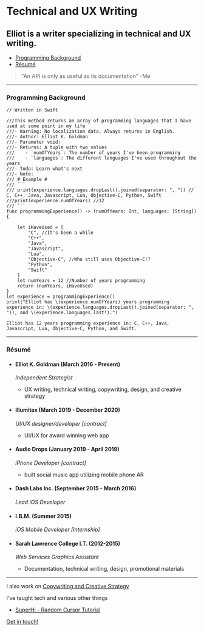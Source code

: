 # Technical and UX Writing
## Elliot is a writer specializing in technical and UX writing.


- [Programming Background](https://github.com/Elliot-KG/Technical_and_UX_Writing/edit/main/README.md#programming-background)
- [Résumé](https://github.com/Elliot-KG/Technical_and_UX_Writing/edit/main/README.md#r%C3%A9sum%C3%A9)

> "An API is only as useful as its documentation" -Me

----
### Programming Background

```
// Written in Swift

///This method returns an array of programming languages that I have used at some point in my life
///- Warning: No localization data. Always returns in English.
///- Author: Elliot K. Goldman
///- Parameter void:
///- Returns: A tuple with two values
///    - `numOfYears`: The number of years I've been programming
///    - `languages`: The different languages I've used throughout the years
///- Todo: Learn what's next
///- Note:
/// # Example #
/// ```
/// print(experience.languages.dropLast().joined(separator: ", ")) // C, C++, Java, Javascript, Lua, Objective-C, Python, Swift
///print(experience.numOfYears) //12
/// ```
func programmingExperience() -> (numOfYears: Int, languages: [String]){
    
    let iHaveUsed = [
        "C", //It's been a while
        "C++",
        "Java",
        "Javascript",
        "Lua",
        "Objective-C", //Who still uses Objective-C!?
        "Python",
        "Swift"
    ]
    let numYears = 12 //Number of years programming
    return (numYears, iHaveUsed)
}
let experience = programmingExperience()
print("Elliot has \(experience.numOfYears) years programming experience in: \(experience.languages.dropLast().joined(separator: ", ")), and \(experience.languages.last!).")

```
```
Elliot has 12 years programming experience in: C, C++, Java, Javascript, Lua, Objective-C, Python, and Swift.
```
----
### Résumé
- #### Elliot K. Goldman (March 2016 - Present)
  *Independent Strategist*
	 - UX writing, technical writing, copywriting, design, and creative strategy

- #### Illumitex (March 2019 - December 2020)
  *UI/UX designer/developer [contract]*
	 - UI/UX for award winning web app

- #### Audio Drops (January 2019 - April 2019)
  *iPhone Developer [contract]*
	 - built social music app utilizing mobile phone AR 

- #### Dash Labs Inc. (September 2015 - March 2016)
  *Lead iOS Developer*

- #### I.B.M. (Summer 2015)
  *iOS Mobile Developer [Internship]*

- #### Sarah Lawrence College I.T.  (2012-2015)
  *Web Services Graphics Assistant*
	 - Documentation, technical writing, design, promotional materials

----
I also work on [Copywriting and Creative Strategy](https://www.elliotkg.com/)


I've taught tech and various other things
- [SuperHi - Random Cursor Tutorial](https://youtu.be/BkpdwjppVVE)

[Get in touch!](mailto:ElliotKGoldman@gmail.com)

